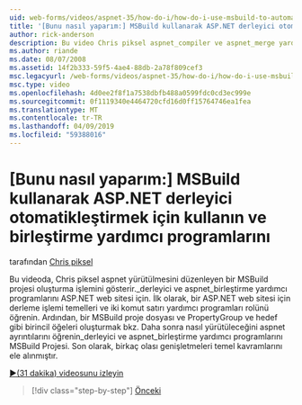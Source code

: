 ```yaml
---
uid: web-forms/videos/aspnet-35/how-do-i/how-do-i-use-msbuild-to-automate-the-aspnet-compiler-and-merge-utilities
title: '[Bunu nasıl yaparım:] MSBuild kullanarak ASP.NET derleyici otomatikleştirmek için kullanın ve birleştirme yardımcı programlarını | Microsoft Docs'
author: rick-anderson
description: Bu video Chris piksel aspnet_compiler ve aspnet_merge yardımcı programları yürütülmesi için bir ASP düzenleyen bir MSBuild projesi oluşturma işlemini gösterir...
ms.author: riande
ms.date: 08/07/2008
ms.assetid: 14f2b333-59f5-4ae4-88db-2a78f809cef3
msc.legacyurl: /web-forms/videos/aspnet-35/how-do-i/how-do-i-use-msbuild-to-automate-the-aspnet-compiler-and-merge-utilities
msc.type: video
ms.openlocfilehash: 4d0ee2f8f1a7538dbfb488a0599fdc0cd3ec999e
ms.sourcegitcommit: 0f1119340e4464720cfd16d0ff15764746ea1fea
ms.translationtype: MT
ms.contentlocale: tr-TR
ms.lasthandoff: 04/09/2019
ms.locfileid: "59388016"
---
```

# <a name="how-do-i-use-msbuild-to-automate-the-aspnet-compiler-and-merge-utilities"></a>[Bunu nasıl yaparım:] MSBuild kullanarak ASP.NET derleyici otomatikleştirmek için kullanın ve birleştirme yardımcı programlarını

tarafından [Chris piksel](https://twitter.com/chrispels)

Bu videoda, Chris piksel aspnet yürütülmesini düzenleyen bir MSBuild projesi oluşturma işlemini gösterir.\_derleyici ve aspnet\_birleştirme yardımcı programlarını ASP.NET web sitesi için. İlk olarak, bir ASP.NET web sitesi için derleme işlemi temelleri ve iki komut satırı yardımcı programları rolünü öğrenin. Ardından, bir MSBuild proje dosyası ve PropertyGroup ve hedef gibi birincil öğeleri oluşturmak bkz. Daha sonra nasıl yürütüleceğini aspnet ayrıntılarını öğrenin\_derleyici ve aspnet\_birleştirme yardımcı programlarını MSBuild Projesi. Son olarak, birkaç olası genişletmeleri temel kavramlarını ele alınmıştır.

[&#9654;(31 dakika) videosunu izleyin](https://channel9.msdn.com/Blogs/ASP-NET-Site-Videos/how-do-i-use-msbuild-to-automate-the-aspnet-compiler-and-merge-utilities)

> [!div class="step-by-step"]
> [Önceki](how-do-i-serialize-a-graph-with-the-entity-framework.md)
